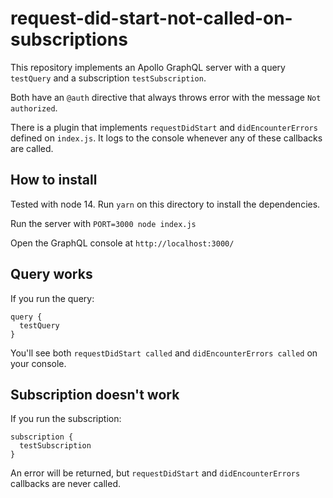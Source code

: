 # request-did-start-not-called-on-subscriptions

This repository implements an Apollo GraphQL server with a query `testQuery` and a subscription `testSubscription`.

Both have an `@auth` directive that always throws error with the message `Not authorized`.

There is a plugin that implements `requestDidStart` and `didEncounterErrors` defined on `index.js`. It logs to the console
whenever any of these callbacks are called.

## How to install

Tested with node 14. Run `yarn` on this directory to install the dependencies.

Run the server with `PORT=3000 node index.js`

Open the GraphQL console at `http://localhost:3000/`

## Query works

If you run the query:

```
query {
  testQuery
}
```

You'll see both `requestDidStart called` and `didEncounterErrors called` on your console.

## Subscription doesn't work

If you run the subscription:

```
subscription {
  testSubscription
}
```

An error will be returned, but `requestDidStart` and `didEncounterErrors` callbacks are never called.